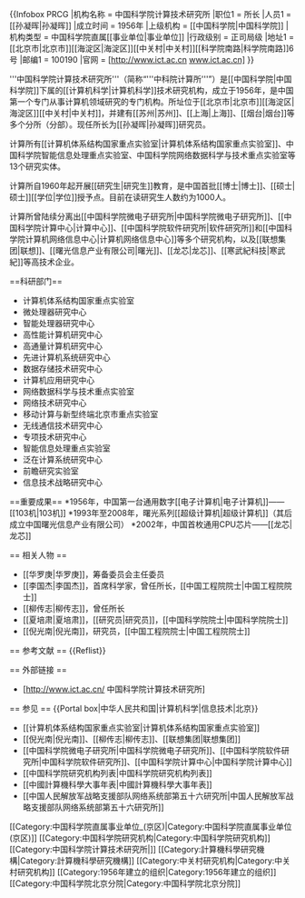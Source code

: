{{Infobox PRCG
|机构名称 = 中国科学院计算技术研究所
|职位1 = 所长
|人员1 = [[孙凝晖|孙凝晖]]
|成立时间 = 1956年
|上级机构 = [[中国科学院|中国科学院]]
|机构类型 = 中国科学院直属[[事业单位|事业单位]]
|行政级别 = 正司局级
|地址1 = [[北京市|北京市]][[海淀区|海淀区]][[中关村|中关村]][[科学院南路|科学院南路]]6号
|邮编1 = 100190
|官网 = [http://www.ict.ac.cn www.ict.ac.cn]
}}

'''中国科学院计算技术研究所'''（简称“'''中科院计算所'''”）是[[中国科学院|中国科学院]]下属的[[计算机科学|计算机科学]]技术研究机构，成立于1956年，是中国第一个专门从事计算机领域研究的专门机构。所址位于[[北京市|北京市]][[海淀区|海淀区]][[中关村|中关村]]，并建有[[苏州|苏州]]、[[上海|上海]]、[[烟台|烟台]]等多个分所（分部）。现任所长为[[孙凝晖|孙凝晖]]研究员。

计算所有[[计算机体系结构国家重点实验室|计算机体系结构国家重点实验室]]、中国科学院智能信息处理重点实验室、中国科学院网络数据科学与技术重点实验室等13个研究实体。

计算所自1960年起开展[[研究生|研究生]]教育，是中国首批[[博士|博士]]、[[硕士|硕士]][[学位|学位]]授予点。目前在读研究生人数约为1000人。

计算所曾陆续分离出[[中国科学院微电子研究所|中国科学院微电子研究所]]、[[中国科学院计算中心|计算中心]]、[[中国科学院软件研究所|软件研究所]]和[[中国科学院计算机网络信息中心|计算机网络信息中心]]等多个研究机构，以及[[联想集团|联想]]、[[曙光信息产业有限公司|曙光]]、[[龙芯|龙芯]]、[[寒武紀科技|寒武紀]]等高技术企业。

==科研部门==
* 计算机体系结构国家重点实验室
* 微处理器研究中心
* 智能处理器研究中心
* 高性能计算机研究中心
* 高通量计算机研究中心
* 先进计算机系统研究中心
* 数据存储技术研究中心
* 计算机应用研究中心
* 网络数据科学与技术重点实验室
* 网络技术研究中心
* 移动计算与新型终端北京市重点实验室
* 无线通信技术研究中心
* 专项技术研究中心
* 智能信息处理重点实验室
* 泛在计算系统研究中心
* 前瞻研究实验室
* 信息技术战略研究中心

==重要成果==
*1956年，中国第一台通用数字[[电子计算机|电子计算机]]——[[103机|103机]]
*1993年至2008年，曙光系列[[超级计算机|超级计算机]]（其后成立中国曙光信息产业有限公司）
*2002年，中国首枚通用CPU芯片——[[龙芯|龙芯]]

== 相关人物 ==
* [[华罗庚|华罗庚]]，筹备委员会主任委员 
* [[李国杰|李国杰]]，首席科学家，曾任所长，[[中国工程院院士|中国工程院院士]]
* [[柳传志|柳传志]]，曾任所长
* [[夏培肃|夏培肃]]，[[研究员|研究员]]，[[中国科学院院士|中国科学院院士]]
* [[倪光南|倪光南]]，研究员，[[中国工程院院士|中国工程院院士]]

== 参考文献 ==
{{Reflist}}

== 外部链接 ==
* [http://www.ict.ac.cn/ 中国科学院计算技术研究所]

== 参见 ==
{{Portal box|中华人民共和国|计算机科学|信息技术|北京}}
* [[计算机体系结构国家重点实验室|计算机体系结构国家重点实验室]]
* [[倪光南|倪光南]]、[[柳传志|柳传志]]、[[联想集团|联想集团]]
* [[中国科学院微电子研究所|中国科学院微电子研究所]]、[[中国科学院软件研究所|中国科学院软件研究所]]、[[中国科学院计算中心|中国科学院计算中心]]
* [[中国科学院研究机构列表|中国科学院研究机构列表]]
* [[中國計算機科學大事年表|中國計算機科學大事年表]]
* [[中国人民解放军战略支援部队网络系统部第五十六研究所|中国人民解放军战略支援部队网络系统部第五十六研究所]]

[[Category:中国科学院直属事业单位_(京区)|Category:中国科学院直属事业单位 (京区)]]
[[Category:中国科学院研究机构|Category:中国科学院研究机构]]
[[Category:中国科学院计算技术研究所|]]
[[Category:計算機科學研究機構|Category:計算機科學研究機構]]
[[Category:中关村研究机构|Category:中关村研究机构]]
[[Category:1956年建立的组织|Category:1956年建立的组织]]
[[Category:中国科学院北京分院|Category:中国科学院北京分院]]